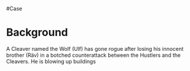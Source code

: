 #Case
# Background
A Cleaver named the Wolf (Ulf) has gone rogue after losing his innocent brother (Räv) in a botched counterattack between the Hustlers and the Cleavers. He is blowing up buildings